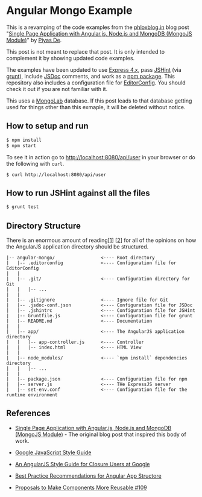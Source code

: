 # Angular Mongo Example
This is a revamping of the code examples from the [phloxblog.in][phloxblog]
blog post "[Single Page Application with Angular.js, Node.js and MongoDB (MongoJS Module)][blog-post]"
by [Piyas De][piyas-de].

This post is not meant to replace that post.  It is only intended to complement
it by showing updated code examples.

The examples have been updated to use [Express 4.x][express], pass
[JSHint][jshint] (via [grunt][grunt]), include [JSDoc][jsdoc] comments, and work
as a [npm package][npm-package].  This repository also includes a configuration
file for [EditorConfig][editorconfig].  You should check it out if you are not
familiar with it.

This uses a [MongoLab][mongolab] database.  If this post leads to that database
getting used for things other than this exmaple, it will be deleted without
notice.


## How to setup and run
```bash
$ npm install
$ npm start
```

To see it in action go to <http://localhost:8080/api/user> in your browser or do
the following with `curl`.

```base
$ curl http://localhost:8080/api/user
```


## How to run JSHint against all the files
```bash
$ grunt test
```


## Directory Structure
There is an enormous amount of reading[[1][yeoman-generator-angular-issues-109]]
[[2][best-practices-angular-structure]] for all of the opinions on how the
AngularJS application directory should be structured.

```
|-- angular-mongo/                 <---- Root directory
|   |-- .editorconfig              <---- Configuration file for EditorConfig
|   |
|   |-- .git/                      <---- Configuration directory for Git
|   |   |-- ...
|   |
|   |-- .gitignore                 <---- Ignore file for Git
|   |-- .jsdoc-conf.json           <---- Configuration file for JSDoc
|   |-- .jshintrc                  <---- Configuration file for JSHint
|   |-- Gruntfile.js               <---- Configuration file for grunt
|   |-- README.md                  <---- Documentation
|   |
|   |-- app/                       <---- The AngularJS application directory
|   |   |-- app-controller.js      <---- Controller
|   |   |-- index.html             <---- HTML View
|   |
|   |-- node_modules/              <---- `npm install` dependencies directory
|   |   |-- ...
|   |
|   |-- package.json               <---- Configuration file for npm
|   |-- server.js                  <---- THe ExpressJS server
|   |-- set-env.conf               <---- Configuration file for the runtime environment
```         


## References

- [Single Page Application with Angular.js, Node.js and MongoDB (MongoJS Module)][blog-post] - 
  The original blog post that inspired this body of work.

- [Google JavaScript Style Guide][javascriptguide]

- [An AngularJS Style Guide for Closure Users at Google][angularjs-google-style]

- [Best Practice Recommendations for Angular App Structore][best-practices-angular-structure]

- [Proposals to Make Components More Reusable #109][yeoman-generator-angular-issues-109]




[angularjs-google-style]: https://google-styleguide.googlecode.com/svn/trunk/angularjs-google-style.html
[best-practices-angular-structure]: https://docs.google.com/document/d/1XXMvReO8-Awi1EZXAXS4PzDzdNvV6pGcuaF4Q9821Es/pub
[blog-post]: http://www.phloxblog.in/single-page-application-angular-js-node-js-mongodb-mongojs-module
[editorconfig]: http://editorconfig.org
[express]: http://expressjs.com/4x/api.html
[grunt]: http://gruntjs.com
[javascriptguide]: http://google-styleguide.googlecode.com/svn/trunk/javascriptguide.xml
[jsdoc]: http://usejsdoc.org
[jshint]: http://jshint.com
[mongolab]: https://mongolab.com
[npm-package]: https://www.npmjs.org/doc/files/package.json.html
[piyas-de]: http://www.phloxblog.in/author/admin
[phloxblog]: http://www.phloxblog.in
[yeoman-generator-angular-issues-109]: https://github.com/yeoman/generator-angular/issues/109